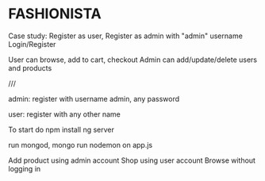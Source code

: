 # FASHIONISTA

Case study:
Register as user, Register as admin with "admin" username
Login/Register

User can browse, add to cart, checkout
Admin can add/update/delete users and products

///

admin:
register with username admin, any password

user:
register with any other name

To start
do npm install
ng server

run mongod, mongo
run nodemon on app.js

Add product using admin account
Shop using user account
Browse without logging in

